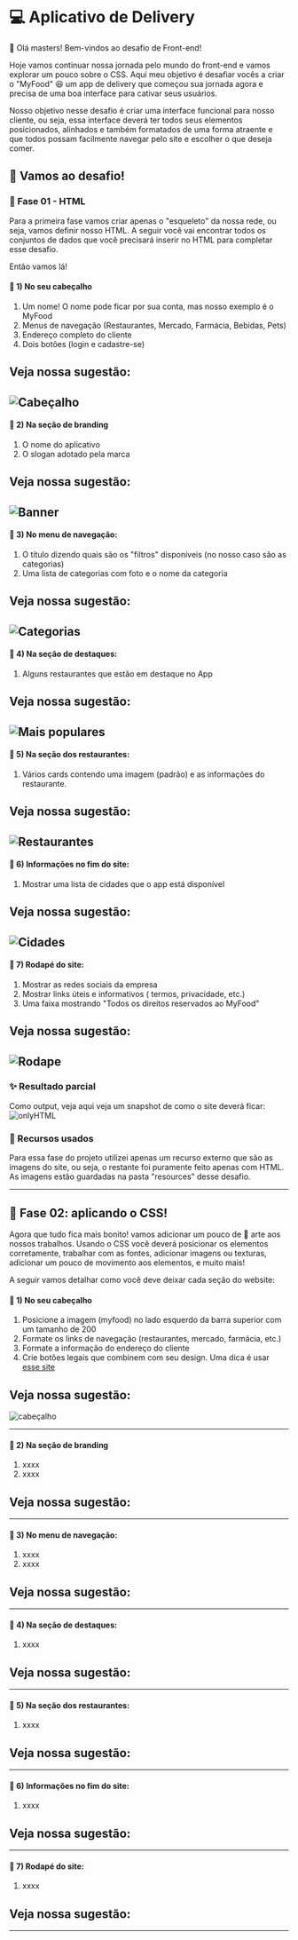 # 💻 Aplicativo de Delivery

👋 Olá masters! Bem-vindos ao desafio de Front-end!

Hoje vamos continuar nossa jornada pelo mundo do front-end e vamos explorar um pouco sobre o CSS. Aqui meu objetivo é desafiar vocês a criar o "MyFood" 😆 um app de delivery que começou sua jornada agora e precisa de uma boa interface para cativar seus usuários.

Nosso objetivo nesse desafio é criar uma interface funcional para nosso cliente, ou seja, essa interface deverá ter todos seus elementos posicionados, alinhados e também formatados de uma forma atraente e que todos possam facilmente navegar pelo site e escolher o que deseja comer.

## 👊 Vamos ao desafio!

### 🦴 Fase 01 - HTML

Para a primeira fase vamos criar apenas o "esqueleto" da nossa rede, ou seja, vamos definir nosso HTML. A seguir você vai encontrar todos os conjuntos de dados que você precisará inserir no HTML para completar esse desafio.

Então vamos lá! 

#### 📄 1) No seu cabeçalho

1. Um nome! O nome pode ficar por sua conta, mas nosso exemplo é o MyFood
2. Menus de navegação (Restaurantes, Mercado, Farmácia, Bebidas, Pets)
3. Endereço completo do cliente
4. Dois botões (login e cadastre-se)

Veja nossa sugestão:
---
![Cabeçalho](https://user-images.githubusercontent.com/13739735/155576878-28c26687-47ef-4b87-a34b-aed1b09611ea.png)
---

#### 📄 2) Na seção de branding
1. O nome do aplicativo
2. O slogan adotado pela marca


Veja nossa sugestão:
---
![Banner](https://user-images.githubusercontent.com/13739735/155576962-82a1a21e-b65c-478e-bf8d-7658ccb2bd69.png)
--- 

#### 📄 3) No menu de navegação:

1. O título dizendo quais são os "filtros" disponíveis (no nosso caso são as categorias)
2. Uma lista de categorias com foto e o nome da categoria


Veja nossa sugestão:
---
![Categorias](https://user-images.githubusercontent.com/13739735/155578063-070c32b9-6696-4dc1-8bd8-b2ca0c8f6635.png)
--- 

#### 📄 4) Na seção de destaques:

1. Alguns restaurantes que estão em destaque no App

Veja nossa sugestão:
---
![Mais populares](https://user-images.githubusercontent.com/13739735/155578382-2c38850c-ce1b-438d-913b-c63a9943b46f.png)
---


#### 📄 5) Na seção dos restaurantes:

1. Vários cards contendo uma imagem (padrão) e as informações do restaurante.

Veja nossa sugestão:
---
![Restaurantes](https://user-images.githubusercontent.com/13739735/155578641-8d2f14a1-33a4-4c93-8a0b-524b99f6e71c.png)
---

#### 📄 6) Informações no fim do site:

1. Mostrar uma lista de cidades que o app está disponível

Veja nossa sugestão:
---
![Cidades](https://user-images.githubusercontent.com/13739735/155578820-88ed42b6-020e-4c9e-8030-8f317e4669dc.png)
---


#### 📄 7) Rodapé do site:

1. Mostrar as redes sociais da empresa
2. Mostrar links úteis e informativos ( termos, privacidade, etc.)
3. Uma faixa mostrando "Todos os direitos reservados ao MyFood"

Veja nossa sugestão:
---
![Rodape](https://user-images.githubusercontent.com/13739735/155578899-c5b3693d-ffda-47f2-81c8-4709d9a2b1e9.png)
---

### ✨ Resultado parcial

Como output, veja aqui veja um snapshot de como o site deverá ficar:
![onlyHTML](https://user-images.githubusercontent.com/13739735/155579227-ee209e38-08b4-4ddd-be1e-521c509520d2.png)


### 💼 Recursos usados

Para essa fase do projeto utilizei apenas um recurso externo que são as imagens do site, ou seja, o restante foi puramente feito apenas com HTML. 
As imagens estão guardadas na pasta "resources" desse desafio.

---

## 🍖 Fase 02: aplicando o CSS!

Agora que tudo fica mais bonito! vamos adicionar um pouco de 🎨 arte aos nossos trabalhos. Usando o CSS você deverá posicionar os elementos corretamente, trabalhar com as fontes, adicionar imagens ou texturas, adicionar um pouco de movimento aos elementos, e muito mais!

A seguir vamos detalhar como você deve deixar cada seção do website:


#### 📄 1) No seu cabeçalho

1. Posicione a imagem (myfood) no lado esquerdo da barra superior com um tamanho de 200
2. Formate os links de navegação (restaurantes, mercado, farmácia, etc.)
3. Formate a informação do endereço do cliente
4. Crie botões legais que combinem com seu design. Uma dica é usar [esse site](https://www.bestcssbuttongenerator.com/)

Veja nossa sugestão:
---
![cabeçalho](https://user-images.githubusercontent.com/13739735/157752175-b42d652d-6d2b-4d42-920c-533e8f636d00.jpeg)

---

#### 📄 2) Na seção de branding
1. xxxx
2. xxxx


Veja nossa sugestão:
---

--- 

#### 📄 3) No menu de navegação:

1. xxxx
2. xxxx


Veja nossa sugestão:
---

--- 

#### 📄 4) Na seção de destaques:

1. xxxx

Veja nossa sugestão:
---

---


#### 📄 5) Na seção dos restaurantes:

1. xxxx

Veja nossa sugestão:
---

---

#### 📄 6) Informações no fim do site:

1. xxxx

Veja nossa sugestão:
---

---


#### 📄 7) Rodapé do site:

1. xxxx

Veja nossa sugestão:
---

---
